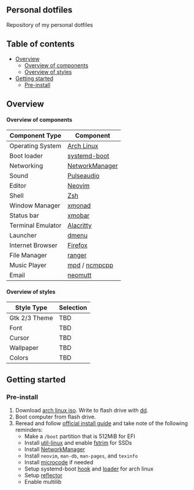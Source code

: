 ## Personal dotfiles
Repository of my personal dotfiles

## Table of contents
* [Overview](#overview)
    * [Overview of components](#overview-of-components)
    * [Overview of styles](#overview-of-styles)
* [Getting started](#getting-started)
    * [Pre-install](#pre-install)

## Overview
#### Overview of components
| Component Type   | Component                                |
|------------------|------------------------------------------|
| Operating System | [Arch Linux](https://www.archlinux.org/) |
| Boot loader      | [systemd-boot](https://wiki.archlinux.org/index.php/Systemd-boot) |
| Networking       | [NetworkManager](https://wiki.archlinux.org/index.php/NetworkManager) |
| Sound            | [Pulseaudio](https://wiki.archlinux.org/index.php/PulseAudio) |
| Editor           | [Neovim](https://wiki.archlinux.org/index.php/Neovim) |
| Shell            | [Zsh](https://wiki.archlinux.org/index.php/Zsh) |
| Window Manager   | [xmonad](https://wiki.archlinux.org/index.php/Xmonad) |
| Status bar       | [xmobar](https://wiki.archlinux.org/index.php/Xmonad) |
| Terminal Emulator | [Alacritty](https://wiki.archlinux.org/index.php/Alacritty) |
| Launcher         | [dmenu](https://wiki.archlinux.org/index.php/Dmenu) |
| Internet Browser | [Firefox](https://wiki.archlinux.org/index.php/Firefox) |
| File Manager     | [ranger](https://wiki.archlinux.org/index.php/Ranger) |
| Music Player     | [mpd](https://wiki.archlinux.org/index.php/Music_Player_Daemon) / [ncmpcpp](https://wiki.archlinux.org/index.php/Ncmpcpp) |
| Email            | [neomutt](https://wiki.archlinux.org/index.php/Mutt) |

#### Overview of styles
| Style Type | Selection |
|------------|-----------|
| Gtk 2/3 Theme | TBD |
| Font | TBD |
| Cursor | TBD |
| Wallpaper | TBD |
| Colors | TBD |



## Getting started
### Pre-install
1. Download [arch linux iso](https://www.archlinux.org/download/). Write to flash drive with [dd](https://wiki.archlinux.org/index.php/USB_flash_installation_media#Using_dd).
2. Boot computer from flash drive.
3. Reread and follow [official install guide](https://wiki.archlinux.org/index.php/Installation_guide) and take note of the following reminders:
    * Make a `/boot` partition that is 512MiB for EFI
    * Install [util-linux](https://www.archlinux.org/packages/?name=util-linux) and enable [fstrim](https://wiki.archlinux.org/index.php/Solid_state_drive#Periodic_TRIM) for SSDs
    * Install [NetworkManager](https://wiki.archlinux.org/index.php/NetworkManager)
    * Install `neovim`, `man-db`, `man-pages`, and `texinfo`
    * Install [microcode](https://wiki.archlinux.org/index.php/Microcode) if needed
    * Setup systemd-boot [hook](https://wiki.archlinux.org/index.php/Systemd-boot#Automatic_update) and [loader](https://wiki.archlinux.org/index.php/Systemd-boot#Adding_loaders) for arch linux
    * Setup [reflector](https://wiki.archlinux.org/index.php/Reflector)
    * Enable multilib
